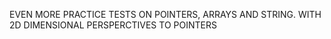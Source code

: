 EVEN MORE PRACTICE TESTS ON POINTERS, ARRAYS AND STRING. WITH 2D DIMENSIONAL PERSPERCTIVES TO POINTERS
